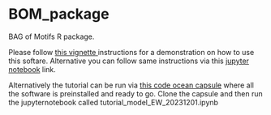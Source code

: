 # BOM_package
BAG of Motifs R package. 

Please follow <a href="tutorial.md"> this vignette </a> instructions for a demonstration on how to use this softare. Alternative you can follow same instructions via this <a href="tutorial.ipynb">jupyter notebook</a> link.



Alternatively the tutorial can be run via <a href="https://codeocean.com/capsule/4079053/tree">this code ocean capsule</a> where all the software is preinstalled and ready to go. 
Clone the capsule and then run the jupyternotebook called tutorial_model_EW_20231201.ipynb
